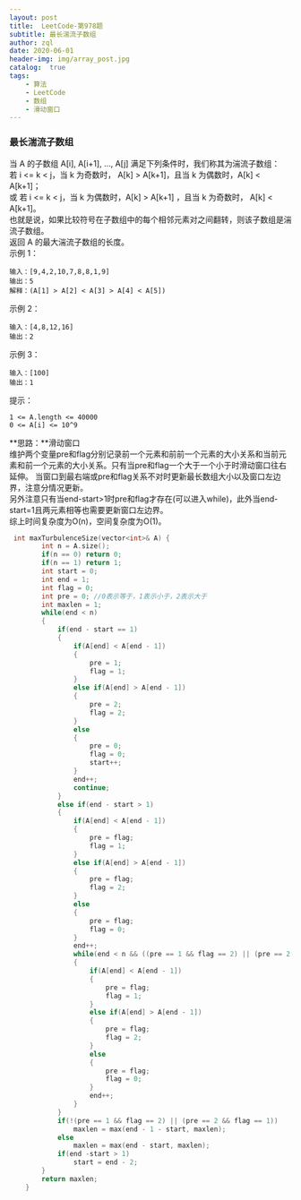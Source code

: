 ```yaml
---
layout: post
title:  LeetCode-第978题
subtitle: 最长湍流子数组
author: zql
date: 2020-06-01
header-img: img/array_post.jpg
catalog:  true
tags:
    - 算法
    - LeetCode
    - 数组
    - 滑动窗口
---
```

### 最长湍流子数组  
当 A 的子数组 A[i], A[i+1], ..., A[j] 满足下列条件时，我们称其为湍流子数组：  
若 i <= k < j，当 k 为奇数时， A[k] > A[k+1]，且当 k 为偶数时，A[k] < A[k+1]；  
或 若 i <= k < j，当 k 为偶数时，A[k] > A[k+1] ，且当 k 为奇数时， A[k] < A[k+1]。  
也就是说，如果比较符号在子数组中的每个相邻元素对之间翻转，则该子数组是湍流子数组。  
返回 A 的最大湍流子数组的长度。  
示例 1：  
```
输入：[9,4,2,10,7,8,8,1,9]
输出：5
解释：(A[1] > A[2] < A[3] > A[4] < A[5])
```
示例 2：  
```
输入：[4,8,12,16]
输出：2
```
示例 3：  
```
输入：[100]
输出：1
```
提示：  
```
1 <= A.length <= 40000
0 <= A[i] <= 10^9
```
**思路：**滑动窗口  
维护两个变量pre和flag分别记录前一个元素和前前一个元素的大小关系和当前元素和前一个元素的大小关系。只有当pre和flag一个大于一个小于时滑动窗口往右延伸。
当窗口到最右端或pre和flag关系不对时更新最长数组大小以及窗口左边界，注意分情况更新。  
另外注意只有当end-start>1时pre和flag才存在(可以进入while)，此外当end-start=1且两元素相等也需要更新窗口左边界。  
综上时间复杂度为O(n)，空间复杂度为O(1)。  
```c++
 int maxTurbulenceSize(vector<int>& A) {
        int n = A.size();
        if(n == 0) return 0;
        if(n == 1) return 1;
        int start = 0;
        int end = 1;
        int flag = 0;
        int pre = 0; //0表示等于，1表示小于，2表示大于
        int maxlen = 1;
        while(end < n)
        {
            if(end - start == 1)
            {
                if(A[end] < A[end - 1])
                {
                    pre = 1;
                    flag = 1;
                }
                else if(A[end] > A[end - 1])
                {
                    pre = 2;
                    flag = 2;
                }
                else
                {
                    pre = 0;
                    flag = 0;
                    start++;
                }
                end++;
                continue;
            }
            else if(end - start > 1)
            {
                if(A[end] < A[end - 1])
                {
                    pre = flag;
                    flag = 1;
                }
                else if(A[end] > A[end - 1])
                {
                    pre = flag;
                    flag = 2;
                }
                else
                {
                    pre = flag;
                    flag = 0;
                }
                end++;
                while(end < n && ((pre == 1 && flag == 2) || (pre == 2 && flag == 1)))
                {
                    if(A[end] < A[end - 1])
                    {
                        pre = flag;
                        flag = 1;
                    }
                    else if(A[end] > A[end - 1])
                    {
                        pre = flag;
                        flag = 2;
                    }
                    else
                    {
                        pre = flag;
                        flag = 0;
                    }
                    end++;
                }
            }
            if(!(pre == 1 && flag == 2) || (pre == 2 && flag == 1))
                maxlen = max(end - 1 - start, maxlen);
            else
                maxlen = max(end - start, maxlen);
            if(end -start > 1)
                start = end - 2;
        }
        return maxlen;
    }
```
